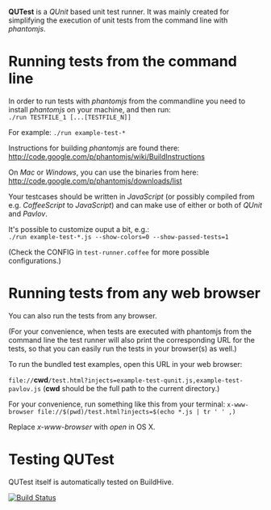 **QUTest** is a *QUnit* based unit test runner. It was mainly created for
simplifying the execution of unit tests from the command line with
*phantomjs*.

# Running tests from the command line

In order to run tests with *phantomjs* from the commandline you need to
install *phantomjs* on your machine, and then run:  
`./run TESTFILE_1 [...[TESTFILE_N]]`

For example:
`./run example-test-*`

Instructions for building *phantomjs* are found there:
http://code.google.com/p/phantomjs/wiki/BuildInstructions

On *Mac* or *Windows*, you can use the binaries from here:
http://code.google.com/p/phantomjs/downloads/list

Your testcases should be written in *JavaScript* (or possibly compiled
from e.g. *CoffeeScript* to *JavaScript*) and can make use of either or
both of *QUnit* and *Pavlov*.


It's possible to customize ouput a bit, e.g.:  
`./run example-test-*.js --show-colors=0 --show-passed-tests=1`

(Check the CONFIG in `test-runner.coffee` for more possible configurations.)


# Running tests from any web browser

You can also run the tests from any browser.

(For your convenience, when tests are executed with phantomjs from the
command line the test runner will also print the corresponding URL for
the tests, so that you can easily run the tests in your browser(s) as
well.)

To run the bundled test examples, open this URL in your web browser:

`file://`**cwd**`/test.html?injects=example-test-qunit.js,example-test-pavlov.js`
(**cwd** should be the full path to the current directory.)

For your convenience, run something like this from your terminal:
`x-www-browser file://$(pwd)/test.html?injects=$(echo *.js | tr ' ' ,)`

Replace *x-www-browser* with *open* in OS X.


# Testing QUTest

QUTest itself is automatically tested on BuildHive.

[![Build Status](https://buildhive.cloudbees.com/job/isakb/job/QUTest/badge/icon)](https://buildhive.cloudbees.com/job/isakb/job/QUTest/)